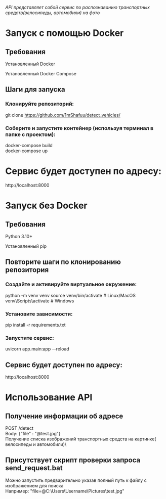 *API представляет собой сервис по распознаванию транспортных средств(велосипеды,
автомобили) на фото*
# Запуск с помощью Docker
## Требования
 Установленный Docker

 Установленный Docker Compose

## Шаги для запуска
### Клонируйте репозиторий:
 git clone https://github.com/1mShafuu/detect_vehicles/



### Соберите и запустите контейнер (используя терминал в папке с проектом):
 docker-compose build\
 docker-compose up


# Сервис будет доступен по адресу:
 http://localhost:8000


# Запуск без Docker
## Требования
 Python 3.10+

 Установленный pip


## Повторите шаги по клонированию репозитория
### Создайте и активируйте виртуальное окружение:
 python -m venv venv
 source venv/bin/activate  # Linux/MacOS
 venv\Scripts\activate     # Windows


### Установите зависимости:
 pip install -r requirements.txt


### Запустите сервис:
 uvicorn app.main:app --reload


## Сервис будет доступен по адресу:

http://localhost:8000



# Использование API
## Получение информации об адресе

 POST /detect\
 Body: {"file" : "@test.jpg"}\
 Получение списка изображений транспортных средств на картинке( велосипеды и автомобили)\
  

 ## Присутствует скрипт проверки запроса send_request.bat
 Можно запустить предварительно указав полный путь к файлу с изображением для поиска\
 Например: "file=@C:\Users\Username\Pictures\test.jpg"